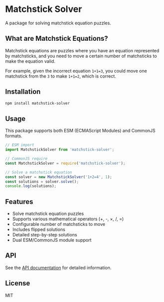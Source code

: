 # Matchstick Solver

A package for solving matchstick equation puzzles.

## What are Matchstick Equations?

Matchstick equations are puzzles where you have an equation represented by matchsticks, and you need to move a certain number of matchsticks to make the equation valid.

For example, given the incorrect equation `1+1=3`, you could move one matchstick from the `3` to make `1+1=2`, which is correct.

## Installation

```bash
npm install matchstick-solver
```

## Usage

This package supports both ESM (ECMAScript Modules) and CommonJS formats.

```javascript
// ESM import
import MatchstickSolver from 'matchstick-solver';

// CommonJS require
const MatchstickSolver = require('matchstick-solver');

// Solve a matchstick equation
const solver = new MatchstickSolver('1+2=4', 1);
const solutions = solver.solve();
console.log(solutions);
```

## Features

- Solve matchstick equation puzzles
- Supports various mathematical operators (+, -, ×, /, =)
- Configurable number of matchsticks to move
- Includes flipped solutions
- Detailed step-by-step solutions
- Dual ESM/CommonJS module support

## API

See the [API documentation](docs/api.md) for detailed information.

## License

MIT
